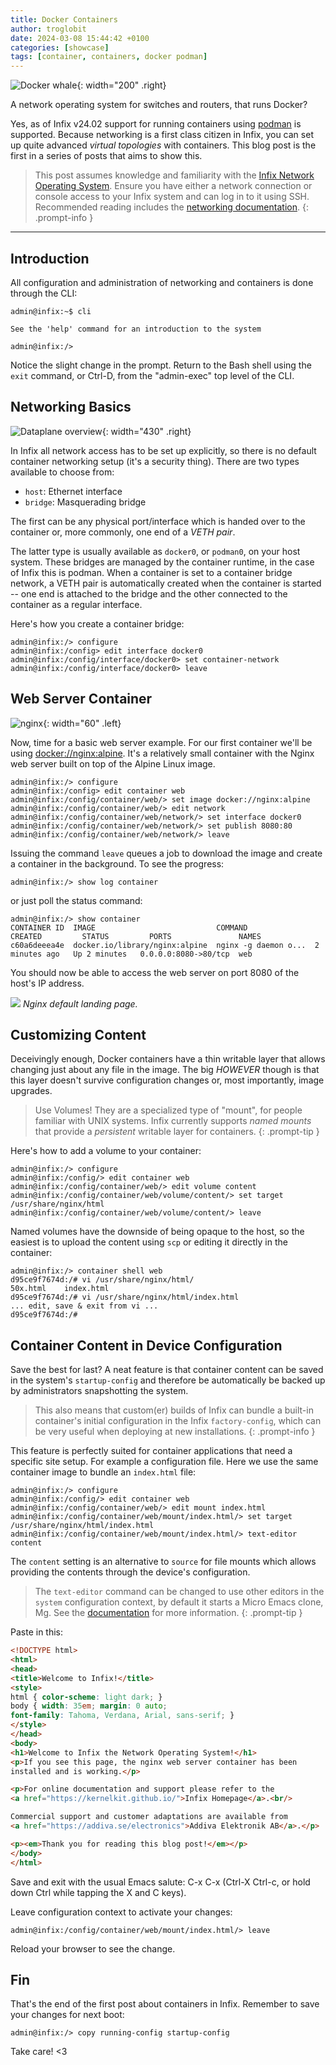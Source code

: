```yaml
---
title: Docker Containers
author: troglobit
date: 2024-03-08 15:44:42 +0100
categories: [showcase]
tags: [container, containers, docker podman]
---
```


![Docker whale](/assets/img/docker.webp){: width="200" .right}

A network operating system for switches and routers, that runs Docker?

Yes, as of Infix v24.02 support for running containers using [podman][1]
is supported.  Because networking is a first class citizen in Infix, you
can set up quite advanced *virtual topologies* with containers.  This
blog post is the first in a series of posts that aims to show this.

> This post assumes knowledge and familiarity with the [Infix Network
> Operating System](https://kernelkit.github.io/).  Ensure you have
> either a network connection or console access to your Infix system and
> can log in to it using SSH.  Recommended reading includes the
> [networking documentation][0].
{: .prompt-info }


----

## Introduction

All configuration and administration of networking and containers is
done through the CLI:

```console
admin@infix:~$ cli

See the 'help' command for an introduction to the system

admin@infix:/>
```

Notice the slight change in the prompt.  Return to the Bash shell using
the `exit` command, or Ctrl-D, from the "admin-exec" top level of the
CLI.


## Networking Basics

![Dataplane overview](/assets/img/dataplane.svg){: width="430" .right}

In Infix all network access has to be set up explicitly, so there is no
default container networking setup (it's a security thing).  There are
two types available to choose from:

 - `host`: Ethernet interface
 - `bridge`: Masquerading bridge

The first can be any physical port/interface which is handed over to the
container or, more commonly, one end of a *VETH pair*.

The latter type is usually available as `docker0`, or `podman0`, on your
host system.  These bridges are managed by the container runtime, in the
case of Infix this is podman.  When a container is set to a container
bridge network, a VETH pair is automatically created when the container
is started -- one end is attached to the bridge and the other connected
to the container as a regular interface.

Here's how you create a container bridge:

```console
admin@infix:/> configure
admin@infix:/config> edit interface docker0
admin@infix:/config/interface/docker0> set container-network
admin@infix:/config/interface/docker0> leave
```


## Web Server Container

![nginx](/assets/img/nginx.png){: width="60" .left}

Now, time for a basic web server example.  For our first container we'll
be using [docker://nginx:alpine](https://hub.docker.com/_/nginx).  It's
a relatively small container with the Nginx web server built on top of
the Alpine Linux image.

```console
admin@infix:/> configure
admin@infix:/config> edit container web
admin@infix:/config/container/web/> set image docker://nginx:alpine
admin@infix:/config/container/web/> edit network
admin@infix:/config/container/web/network/> set interface docker0
admin@infix:/config/container/web/network/> set publish 8080:80
admin@infix:/config/container/web/network/> leave
```

Issuing the command `leave` queues a job to download the image and
create a container in the background.  To see the progress:

```console
admin@infix:/> show log container
```

or just poll the status command:

```console
admin@infix:/> show container
CONTAINER ID  IMAGE                           COMMAND               CREATED         STATUS         PORTS               NAMES
c60a6deeea4e  docker.io/library/nginx:alpine  nginx -g daemon o...  2 minutes ago   Up 2 minutes   0.0.0.0:8080->80/tcp  web
```

You should now be able to access the web server on port 8080 of the
host's IP address.

![](/assets/img/nginx-welcome.png)
_Nginx default landing page._

## Customizing Content

Deceivingly enough, Docker containers have a thin writable layer that
allows changing just about any file in the image.  The big *HOWEVER*
though is that this layer doesn't survive configuration changes or,
most importantly, image upgrades.

> Use Volumes!  They are a specialized type of "mount", for people
> familiar with UNIX systems.  Infix currently supports *named mounts*
> that provide a *persistent* writable layer for containers.
{: .prompt-tip }

Here's how to add a volume to your container:

```console
admin@infix:/> configure
admin@infix:/config/> edit container web
admin@infix:/config/container/web/> edit volume content
admin@infix:/config/container/web/volume/content/> set target /usr/share/nginx/html
admin@infix:/config/container/web/volume/content/> leave
```

Named volumes have the downside of being opaque to the host, so the
easiest is to upload the content using `scp` or editing it directly
in the container:

```console
admin@infix:/> container shell web
d95ce9f7674d:/# vi /usr/share/nginx/html/
50x.html    index.html
d95ce9f7674d:/# vi /usr/share/nginx/html/index.html 
... edit, save & exit from vi ...
d95ce9f7674d:/# 
```


## Container Content in Device Configuration

Save the best for last?  A neat feature is that container content can be
saved in the system's `startup-config` and therefore be automatically be
backed up by administrators snapshotting the system.

> This also means that custom(er) builds of Infix can bundle a built-in
> container's initial configuration in the Infix `factory-config`, which
> can be very useful when deploying at new installations.
{: .prompt-info }

This feature is perfectly suited for container applications that need a
specific site setup.  For example a configuration file.  Here we use the
same container image to bundle an `index.html` file:

```console
admin@infix:/> configure
admin@infix:/config/> edit container web
admin@infix:/config/container/web/> edit mount index.html
admin@infix:/config/container/web/mount/index.html/> set target /usr/share/nginx/html/index.html
admin@infix:/config/container/web/mount/index.html/> text-editor content
```

The `content` setting is an alternative to `source` for file mounts
which allows providing the contents through the device's configuration.

> The `text-editor` command can be changed to use other editors in the
> `system` configuration context, by default it starts a Micro Emacs
> clone, Mg.  See the [documentation][3] for more information.
{: .prompt-tip }

Paste in this:

```html
<!DOCTYPE html>
<html>
<head>
<title>Welcome to Infix!</title>
<style>
html { color-scheme: light dark; }
body { width: 35em; margin: 0 auto;
font-family: Tahoma, Verdana, Arial, sans-serif; }
</style>
</head>
<body>
<h1>Welcome to Infix the Network Operating System!</h1>
<p>If you see this page, the nginx web server container has been
installed and is working.</p>

<p>For online documentation and support please refer to the
<a href="https://kernelkit.github.io/">Infix Homepage</a>.<br/>

Commercial support and customer adaptations are available from
<a href="https://addiva.se/electronics">Addiva Elektronik AB</a>.</p>

<p><em>Thank you for reading this blog post!</em></p>
</body>
</html>
```

Save and exit with the usual Emacs salute: C-x C-x (Ctrl-X Ctrl-c, or
hold down Ctrl while tapping the X and C keys).

Leave configuration context to activate your changes:

```console
admin@infix:/config/container/web/mount/index.html/> leave
```

Reload your browser to see the change.


## Fin

That's the end of the first post about containers in Infix.  Remember to
save your changes for next boot:

```console
admin@infix:/> copy running-config startup-config
```

Take care! <3

[0]: https://github.com/kernelkit/infix/blob/main/doc/networking.md
[1]: https://podman.io
[2]: https://www.docker.com/resources/what-container/
[3]: https://github.com/kernelkit/infix/blob/main/doc/cli/text-editor.md
